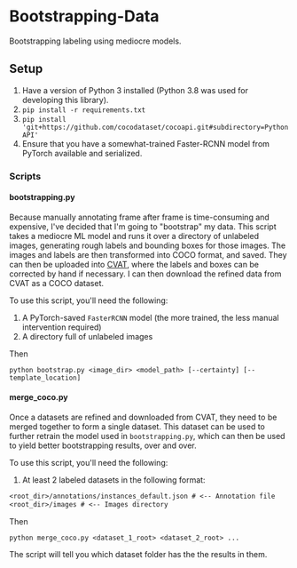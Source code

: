 # Bootstrapping-Data
Bootstrapping labeling using mediocre models.

## Setup
1. Have a version of Python 3 installed (Python 3.8 was used for developing this library).
2. `pip install -r requirements.txt`
3. `pip install 'git+https://github.com/cocodataset/cocoapi.git#subdirectory=PythonAPI'` 
4. Ensure that you have a somewhat-trained Faster-RCNN model from PyTorch available and serialized.

### Scripts

#### bootstrapping.py
Because manually annotating frame after frame is time-consuming and expensive, I've decided that I'm going to "bootstrap" my data.
This script takes a mediocre ML model and runs it over a directory of unlabeled images, generating rough labels and bounding boxes for those images.
The images and labels are then transformed into COCO format, and saved.
They can then be uploaded into [CVAT](https://cvat.org/), where the labels and boxes can be corrected by hand if necessary.
I can then download the refined data from CVAT as a COCO dataset.

To use this script, you'll need the following:

1. A PyTorch-saved `FasterRCNN` model (the more trained, the less manual intervention required)
2. A directory full of unlabeled images

Then
```shell_script
python bootstrap.py <image_dir> <model_path> [--certainty] [--template_location]
```

#### merge_coco.py
Once a datasets are refined and downloaded from CVAT, they need to be merged together to form a single dataset.
This dataset can be used to further retrain the model used in `bootstrapping.py`, which can then be used to yield better bootstrapping results, over and over.

To use this script, you'll need the following:

1. At least 2 labeled datasets in the following format:
```txt
<root_dir>/annotations/instances_default.json # <-- Annotation file
<root_dir>/images # <-- Images directory
```

Then
```shell_script
python merge_coco.py <dataset_1_root> <dataset_2_root> ...
```

The script will tell you which dataset folder has the the results in them.